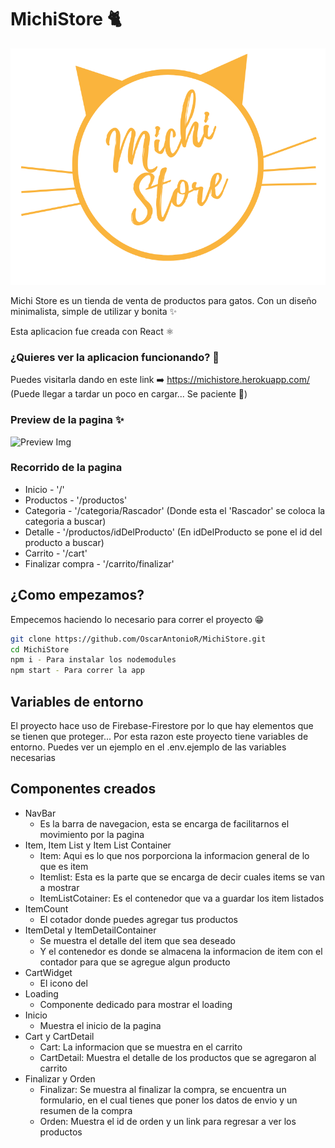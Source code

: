 # MichiStore 🐈

![imagen](./public/MichiLogo.png)

Michi Store es un tienda de venta de productos para gatos. Con un diseño minimalista, simple de utilizar y bonita ✨

Esta aplicacion fue creada con React ⚛️

### ¿Quieres ver la aplicacion funcionando? 🤔

Puedes visitarla dando en este link ➡️ https://michistore.herokuapp.com/ (Puede llegar a tardar un poco en cargar... Se paciente 🥺)

### Preview de la pagina ✨

![Preview Img](./public/PreviewMichi.gif)

### Recorrido de la pagina

-   Inicio - '/'
-   Productos - '/productos'
-   Categoria - '/categoria/Rascador' (Donde esta el 'Rascador' se coloca la categoria a buscar)
-   Detalle - '/productos/idDelProducto' (En idDelProducto se pone el id del producto a buscar)
-   Carrito - '/cart'
-   Finalizar compra - '/carrito/finalizar'

## ¿Como empezamos?

Empecemos haciendo lo necesario para correr el proyecto 😁

```bash
git clone https://github.com/OscarAntonioR/MichiStore.git
cd MichiStore
npm i - Para instalar los nodemodules
npm start - Para correr la app
```

## Variables de entorno

El proyecto hace uso de Firebase-Firestore por lo que hay elementos que se tienen que proteger... Por esta razon este proyecto tiene variables de entorno. Puedes ver un ejemplo en el .env.ejemplo de las variables necesarias

## Componentes creados

-   NavBar
    -   Es la barra de navegacion, esta se encarga de facilitarnos el movimiento por la pagina
-   Item, Item List y Item List Container
    -   Item: Aqui es lo que nos porporciona la informacion general de lo que es item
    -   Itemlist: Esta es la parte que se encarga de decir cuales items se van a mostrar
    -   ItemListCotainer: Es el contenedor que va a guardar los item listados
-   ItemCount
    -   El cotador donde puedes agregar tus productos
-   ItemDetal y ItemDetailContainer
    -   Se muestra el detalle del item que sea deseado
    -   Y el contenedor es donde se almacena la informacion de item con el contador para que se agregue algun producto
-   CartWidget
    -   El icono del
-   Loading
    -   Componente dedicado para mostrar el loading
-   Inicio
    -   Muestra el inicio de la pagina
-   Cart y CartDetail
    -   Cart: La informacion que se muestra en el carrito
    -   CartDetail: Muestra el detalle de los productos que se agregaron al carrito
-   Finalizar y Orden
    -   Finalizar: Se muestra al finalizar la compra, se encuentra un formulario, en el cual tienes que poner los datos de envio y un resumen de la compra
    -   Orden: Muestra el id de orden y un link para regresar a ver los productos
